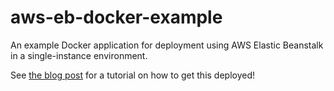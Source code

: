 # aws-eb-docker-example

An example Docker application for deployment using AWS Elastic Beanstalk in a single-instance environment.

See [the blog post](http://localhost:1313/posts/aws-eb-production-setup-tutorial/) for a tutorial on how to get this deployed!
